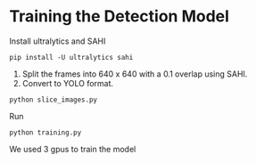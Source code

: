 # Training the Detection Model 

Install ultralytics and SAHI
~~~
pip install -U ultralytics sahi
~~~

1. Split the frames into 640 x 640 with a 0.1 overlap using SAHI.
2. Convert to YOLO format.

~~~
python slice_images.py
~~~

Run
~~~
python training.py 
~~~

We used 3 gpus to train the model
